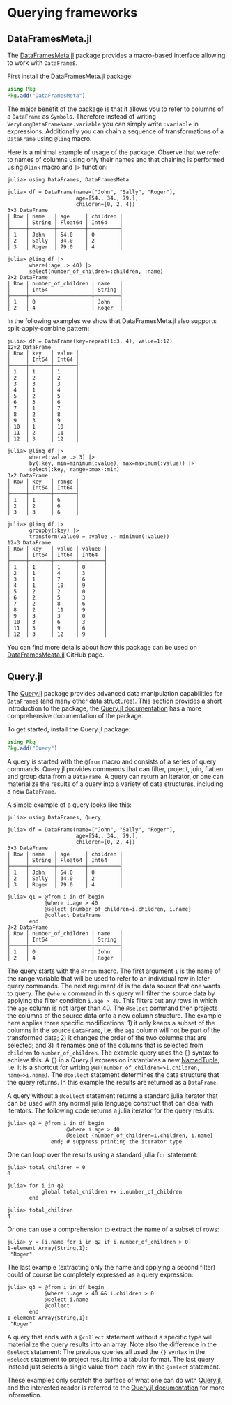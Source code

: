 # Querying frameworks

## DataFramesMeta.jl

The [DataFramesMeta.jl](https://github.com/JuliaStats/DataFramesMeta.jl) package provides a macro-based interface allowing to work with `DataFrame`s.

First install the DataFramesMeta.jl package:

```julia
using Pkg
Pkg.add("DataFramesMeta")
```

The major benefit of the package is that it allows you to refer to columns of a `DataFrame` as `Symbol`s. Therefore instead of writing `VeryLongDataFrameName.variable` you can simply write `:variable` in expressions. Additionally you can chain a sequence of transformations of a `DataFrame` using `@linq` macro.

Here is a minimal example of usage of the package. Observe that we refer to names of columns using only their names and that chaining is performed using `@link` macro and `|>` function:

```jldoctest dataframesmeta
julia> using DataFrames, DataFramesMeta

julia> df = DataFrame(name=["John", "Sally", "Roger"],
                      age=[54., 34., 79.],
                      children=[0, 2, 4])
3×3 DataFrame
│ Row │ name   │ age     │ children │
│     │ String │ Float64 │ Int64    │
├─────┼────────┼─────────┼──────────┤
│ 1   │ John   │ 54.0    │ 0        │
│ 2   │ Sally  │ 34.0    │ 2        │
│ 3   │ Roger  │ 79.0    │ 4        │

julia> @linq df |>
       where(:age .> 40) |>
       select(number_of_children=:children, :name)
2×2 DataFrame
│ Row │ number_of_children │ name   │
│     │ Int64              │ String │
├─────┼────────────────────┼────────┤
│ 1   │ 0                  │ John   │
│ 2   │ 4                  │ Roger  │
```

In the following examples we show that DataFramesMeta.jl also supports split-apply-combine pattern:

```jldoctest dataframesmeta
julia> df = DataFrame(key=repeat(1:3, 4), value=1:12)
12×2 DataFrame
│ Row │ key   │ value │
│     │ Int64 │ Int64 │
├─────┼───────┼───────┤
│ 1   │ 1     │ 1     │
│ 2   │ 2     │ 2     │
│ 3   │ 3     │ 3     │
│ 4   │ 1     │ 4     │
│ 5   │ 2     │ 5     │
│ 6   │ 3     │ 6     │
│ 7   │ 1     │ 7     │
│ 8   │ 2     │ 8     │
│ 9   │ 3     │ 9     │
│ 10  │ 1     │ 10    │
│ 11  │ 2     │ 11    │
│ 12  │ 3     │ 12    │

julia> @linq df |>
       where(:value .> 3) |>
       by(:key, min=minimum(:value), max=maximum(:value)) |>
       select(:key, range=:max-:min)
3×2 DataFrame
│ Row │ key   │ range │
│     │ Int64 │ Int64 │
├─────┼───────┼───────┤
│ 1   │ 1     │ 6     │
│ 2   │ 2     │ 6     │
│ 3   │ 3     │ 6     │

julia> @linq df |>
       groupby(:key) |>
       transform(value0 = :value .- minimum(:value))
12×3 DataFrame
│ Row │ key   │ value │ value0 │
│     │ Int64 │ Int64 │ Int64  │
├─────┼───────┼───────┼────────┤
│ 1   │ 1     │ 1     │ 0      │
│ 2   │ 1     │ 4     │ 3      │
│ 3   │ 1     │ 7     │ 6      │
│ 4   │ 1     │ 10    │ 9      │
│ 5   │ 2     │ 2     │ 0      │
│ 6   │ 2     │ 5     │ 3      │
│ 7   │ 2     │ 8     │ 6      │
│ 8   │ 2     │ 11    │ 9      │
│ 9   │ 3     │ 3     │ 0      │
│ 10  │ 3     │ 6     │ 3      │
│ 11  │ 3     │ 9     │ 6      │
│ 12  │ 3     │ 12    │ 9      │
```

You can find more details about how this package can be used on [DataFramesMeata.jl](https://github.com/JuliaStats/DataFramesMeta.jl) GitHub page.

## Query.jl

The [Query.jl](https://github.com/queryverse/Query.jl) package provides advanced data manipulation capabilities for `DataFrame`s (and many other data structures). This section provides a short introduction to the package, the [Query.jl documentation](http://www.queryverse.org/Query.jl/stable/) has a more comprehensive documentation of the package.

To get started, install the Query.jl package:

```julia
using Pkg
Pkg.add("Query")
```

A query is started with the `@from` macro and consists of a series of query commands. Query.jl provides commands that can filter, project, join, flatten and group data from a `DataFrame`. A query can return an iterator, or one can materialize the results of a query into a variety of data structures, including a new `DataFrame`.

A simple example of a query looks like this:

```jldoctest query
julia> using DataFrames, Query

julia> df = DataFrame(name=["John", "Sally", "Roger"],
                      age=[54., 34., 79.],
                      children=[0, 2, 4])
3×3 DataFrame
│ Row │ name   │ age     │ children │
│     │ String │ Float64 │ Int64    │
├─────┼────────┼─────────┼──────────┤
│ 1   │ John   │ 54.0    │ 0        │
│ 2   │ Sally  │ 34.0    │ 2        │
│ 3   │ Roger  │ 79.0    │ 4        │

julia> q1 = @from i in df begin
            @where i.age > 40
            @select {number_of_children=i.children, i.name}
            @collect DataFrame
       end
2×2 DataFrame
│ Row │ number_of_children │ name   │
│     │ Int64              │ String │
├─────┼────────────────────┼────────┤
│ 1   │ 0                  │ John   │
│ 2   │ 4                  │ Roger  │
```

The query starts with the `@from` macro. The first argument `i` is the name of the range variable that will be used to refer to an individual row in later query commands. The next argument `df` is the data source that one wants to query. The `@where` command in this query will filter the source data by applying the filter condition `i.age > 40`. This filters out any rows in which the `age` column is not larger than 40. The `@select` command then projects the columns of the source data onto a new column structure. The example here applies three specific modifications: 1) it only keeps a subset of the columns in the source `DataFrame`, i.e. the `age` column will not be part of the transformed data; 2) it changes the order of the two columns that are selected; and 3) it renames one of the columns that is selected from `children` to `number_of_children`. The example query uses the `{}` syntax to achieve this. A `{}` in a Query.jl expression instantiates a new [NamedTuple](https://github.com/blackrock/NamedTuples.jl), i.e. it is a shortcut for writing `@NT(number_of_children=>i.children, name=>i.name)`. The `@collect` statement determines the data structure that the query returns. In this example the results are returned as a `DataFrame`.

A query without a `@collect` statement returns a standard julia iterator that can be used with any normal julia language construct that can deal with iterators. The following code returns a julia iterator for the query results:

```jldoctest query
julia> q2 = @from i in df begin
                   @where i.age > 40
                   @select {number_of_children=i.children, i.name}
              end; # suppress printing the iterator type

```

One can loop over the results using a standard julia `for` statement:

```jldoctest query
julia> total_children = 0
0

julia> for i in q2
           global total_children += i.number_of_children
       end

julia> total_children
4

```

Or one can use a comprehension to extract the name of a subset of rows:

```jldoctest query
julia> y = [i.name for i in q2 if i.number_of_children > 0]
1-element Array{String,1}:
 "Roger"

```

The last example (extracting only the name and applying a second filter) could of course be completely expressed as a query expression:

```jldoctest query
julia> q3 = @from i in df begin
            @where i.age > 40 && i.children > 0
            @select i.name
            @collect
       end
1-element Array{String,1}:
 "Roger"

```

A query that ends with a `@collect` statement without a specific type will materialize the query results into an array. Note also the difference in the `@select` statement: The previous queries all used the `{}` syntax in the `@select` statement to project results into a tabular format. The last query instead just selects a single value from each row in the `@select` statement.

These examples only scratch the surface of what one can do with [Query.jl](https://github.com/queryverse/Query.jl), and the interested reader is referred to the [Query.jl documentation](http://www.queryverse.org/Query.jl/stable/) for more information.
